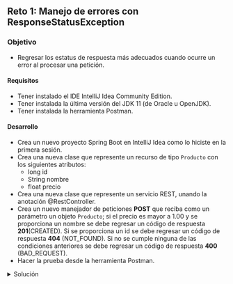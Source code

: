 ## Reto 1: Manejo de errores con ResponseStatusException

### Objetivo
- Regresar los estatus de respuesta más adecuados cuando ocurre un error al procesar una petición.

#### Requisitos
- Tener instalado el IDE IntelliJ Idea Community Edition.
- Tener instalada la última versión del JDK 11 (de Oracle u OpenJDK).
- Tener instalada la herramienta Postman.


#### Desarrollo
- Crea un nuevo proyecto Spring Boot en IntelliJ Idea como lo hiciste en la primera sesión.
- Crea una nueva clase que represente un recurso de tipo `Producto` con los siguientes atributos:
    - long id
    - String nombre
    - float precio
- Crea una nueva clase que represente un servicio REST, unando la anotación @RestController.
- Crea un nuevo manejador de peticiones **POST** que reciba como un parámetro un objeto `Producto`; si el precio es mayor a 1.00 y se proporciona un nombre se debe regresar un código de respuesta **201**(CREATED). Si se proporciona un id se debe regresar un código de respuesta **404** (NOT_FOUND). Si no se cumple ninguna de las condiciones anteriores se debe regresar un código de respuesta **400** (BAD_REQUEST).
- Hacer la prueba desde la herramienta Postman.



<details>
	<summary>Solución</summary>
  
1. Crea un proyecto Maven usando Spring Initializr desde el IDE IntelliJ Idea.

2. En la ventana que se abre selecciona las siguientes opciones:
- Grupo, artefacto y nombre del proyecto.
- Tipo de proyecto: **Maven Project**.
- Lenguaje: **Java**.
- Forma de empaquetar la aplicación: **jar**.
- **Versión de Java: 11**.

3. En la siguiente ventana elige Spring Web como dependencia del proyecto.

4. Dale un nombre y una ubicación al proyecto y presiona el botón Finish.

5. En el proyecto que se acaba de crear debes tener el siguiente paquete `org.bedu.java.backend.sesion4.reto1`. Dentro crea dos subpaquetes: `model` y `controllers`.

6. Dentro del paquete `model` crea una nueva clase llamada "`Producto`" con los siguientes atributos:
- long id
- String nombre
- float precio

Agrega también los *getter*s y *setter*s de cada atributo.

7. En el paquete `controllers` agrega una clase llamada `ProductoController` y decórala con la anotación `@RestController`, de la siguiente forma:

```java
@RestController
@RequestMapping("/producto")
public class ProductoController {

}
```

8. Agrega un nuevo manejador de peticiones **POST** el cual reciba un identificador como parámetro de petición en la URL, de la siguiente forma:

```java
    @PostMapping
    public ResponseEntity<Void> creaProducto(@RequestBody Producto producto){
        
    }
```

9. Dentro de este agrega el siguiente codigo:

```java
    @PostMapping
    public ResponseEntity<Void> creaProducto(@RequestBody Producto producto){
        if(producto.getId() > 0){
            throw new ResponseStatusException(HttpStatus.NOT_FOUND, "El cliente con el id especificado no existe.");
        }

        if(producto.getPrecio() >= 1 && !producto.getNombre().isBlank()){
            return ResponseEntity.created(URI.create("")).build();
        }

        throw new ResponseStatusException(HttpStatus.BAD_REQUEST, "Los parámetros proporcionados no son correctos.");
    }
```

10. Ejecuta la aplicación y realiza unas peticiones desde Postman, deberías obtener los siguientes resultados:

![imagen](img/img_01.png)

![imagen](img/img_02.png)

![imagen](img/img_03.png)

</details>

